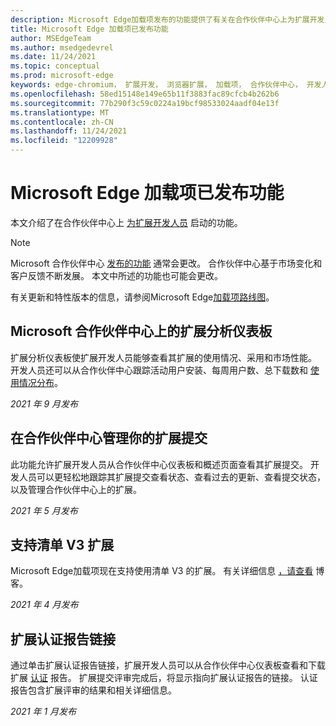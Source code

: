 ```yaml
---
description: Microsoft Edge加载项发布的功能提供了有关在合作伙伴中心上为扩展开发人员启动的功能的信息。
title: Microsoft Edge 加载项已发布功能
author: MSEdgeTeam
ms.author: msedgedevrel
ms.date: 11/24/2021
ms.topic: conceptual
ms.prod: microsoft-edge
keywords: edge-chromium， 扩展开发， 浏览器扩展， 加载项， 合作伙伴中心， 开发人员， 加载项发布功能， 加载项新功能， 加载项功能启动
ms.openlocfilehash: 58ed15148e149e65b11f3883fac89cfcb4b262b6
ms.sourcegitcommit: 77b290f3c59c0224a19bcf98533024aadf04e13f
ms.translationtype: MT
ms.contentlocale: zh-CN
ms.lasthandoff: 11/24/2021
ms.locfileid: "12209928"
---
```

# <a name="microsoft-edge-add-ons-released-features"></a>Microsoft Edge 加载项已发布功能

本文介绍了在合作伙伴中心上 [为扩展开发人员](https://partner.microsoft.com/dashboard/home) 启动的功能。

> [!NOTE]
> Microsoft 合作伙伴中心 [发布的功能](https://partner.microsoft.com/dashboard/home) 通常会更改。  合作伙伴中心基于市场变化和客户反馈不断发展。 本文中所述的功能也可能会更改。

有关更新和特性版本的信息，请参阅Microsoft Edge[加载项路线图](roadmap.md)。

<!-- ====================================================================== -->
## <a name="extensions-analytics-dashboard-on-microsoft-partner-center"></a>Microsoft 合作伙伴中心上的扩展分析仪表板

扩展分析仪表板使扩展开发人员能够查看其扩展的使用情况、采用和市场性能。  开发人员还可以从合作伙伴中心跟踪活动用户安装、每周用户数、总下载数和 [使用情况分布](https://partner.microsoft.com/dashboard/home)。

*2021 年 9 月发布*


<!-- ====================================================================== -->
## <a name="manage-your-extension-submissions-on-partner-center"></a>在合作伙伴中心管理你的扩展提交

此功能允许扩展开发人员从合作伙伴中心仪表板和概述页面查看[](https://partner.microsoft.com/dashboard/home)其扩展提交。  开发人员可以更轻松地跟踪其扩展提交查看状态、查看过去的更新、查看提交状态，以及管理合作伙伴中心上的扩展。

*2021 年 5 月发布*

<!-- ====================================================================== -->
## <a name="support-for-manifest-v3-extensions"></a>支持清单 V3 扩展

Microsoft Edge加载项现在支持使用清单 V3 的扩展。 有关详细信息 [，请查看]( https://techcommunity.microsoft.com/t5/articles/manifest-v3-changes-are-now-available-in-microsoft-edge/m-p/1780254) 博客。

*2021 年 4 月发布*


<!-- ====================================================================== -->
## <a name="extension-certification-report-link"></a>扩展认证报告链接

通过单击扩展认证报告链接，扩展开发人员可以从合作伙伴中心仪表板查看和下载扩展 [认证](https://partner.microsoft.com/dashboard/home) 报告。  扩展提交评审完成后，将显示指向扩展认证报告的链接。  认证报告包含扩展评审的结果和相关详细信息。

*2021 年 1 月发布*
